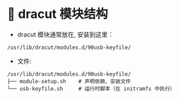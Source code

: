 # 📁 dracut 模块结构

- dracut 模块通常放在, 安装到这里：

```
/usr/lib/dracut/modules.d/90usb-keyfile/
```

- 文件:

```
/usr/lib/dracut/modules.d/90usb-keyfile/
├── module-setup.sh    # 声明依赖、安装文件
└── usb-keyfile.sh     # 运行时脚本（在 initramfs 中执行）
```
